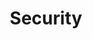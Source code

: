 ---
# -------------------------- #
#          PAGE INFO         #
# -------------------------- #

title: Security
permalink: /security
keywords: billing, plan, change plan, cancel, cancel account, delete, remove
summary: "Stitch gives you the power to secure, analyze, and govern your data by centralizing it into your data infrastructure. Use these resources to learn how we keep your data safe along the way."
feedback: false

key: "security"
content-type: "category-page"

layout: general
feedback: false
toc: false


# -------------------------- #
#       HOME PAGE DATA       #
# -------------------------- #

## Used to display info on the home page as a category tile

level: "category"

icon: "lock"
display-title: "Security"
display-summary: "Learn about Stitch's security practices and how to keep your account secure."
weight: 3


# -------------------------- #
#           INTRO            #
# -------------------------- #

intro: |
  {% assign this-collection = site.account-security | where:"type","security" %}

  {{ page.summary }}

  {% for section in page.sections %}
  - [{{ section.title }}](#{{ section.anchor }})
  {% endfor %}

sections:
  - title: "Security basics"
    anchor: "security-basics-category"
    type: "basics"
    additional-guides:
      - title: "All Security basics"
        url: "{{ link.security.faq }}"
    content: |
      Familiarize yourself with Stitch's security practices and features with these resources.

      {% assign parent-category = this-collection | where:"key","security-faq" | first %}
      {% assign guides = parent-category.sections %}

      {% include layout/category-section-tiles.html subsection=true %}

  - title: "Data processing"
    anchor: "data-processing-category"
    type: "data-processing"
    additional-guides:
      - title: "Regional data processing with data pipeline regions"
        url: "{{ link.security.supported-operating-regions }}"

      - title: "Compliance and certifications"
        url: "{{ link.security.faq }}#stitch-compliance"

      - title: "Data retention periods"
        url: "{{ link.security.faq }}#data-retention"   
    content: |
      Subject to specific data regulations? Concerned about data security? Use these resources to learn about Stitch's compliance and certification with various data processing regulations and security programs.

      {% assign guides = section.additional-guides %}

      {% include layout/category-section-tiles.html %}

  - title: "Access control"
    anchor: "access-control-category"
    type: ""
    additional-guides:
      - title: "Configuring SSH tunnels"
        url: "{{ page.url }}#data-encryption--ssh"

      - title: "Advanced connectivity"
        url: "{{ link.security.encryption }}#advanced-connectivity"

      - title: "IP whitelisting"
        url: "{{ link.security.ip-addresses }}"
    content: |
      Learn about the options Stitch provides for securing access to your integrations and destinations with these guides.

      {% assign guides = section.additional-guides  %}

      {% include layout/category-section-tiles.html %}

  - title: "Data encryption"
    anchor: "data-encryption-category"
    type: "encryption"
    content: |
      Along with securing access to your connections, Stitch supports several options for encrypting your data. Check out these guides to learn more about ensuring your data pipeline is secure from source to destination.

      {% for subsection in section.subsections %}
      - [{{ subsection.title }}](#{{ subsection.anchor }})
      {% endfor %}
    subsections:
      - title: "General"
        anchor: "data-encryption--general"
        additional-guides:
          - title: "SSL connections"
            url: "{{ link.security.encryption }}#ssl-connections"

          - title: "SSH tunnels"
            url: "{{ link.security.encryption }}#ssh-tunnel-connections"

          - title: "Advanced connectivity"
            url: "{{ link.security.encryption }}#advanced-connectivity"

          - title: "Encryption at rest"
            url: "{{ link.security.encryption }}#data-at-rest"
        content: |
          {% assign guides = subsection.additional-guides %}

          {% include layout/category-section-tiles.html %}

      - title: "Configuring SSH tunnels"
        anchor: "data-encryption--ssh"
        type: "ssh"
        content: |
          {% assign guides = this-collection | where_exp:"guide","guide.key contains subsection.type" | sort:"title" %}

          {% include layout/category-section-tiles.html %}
---